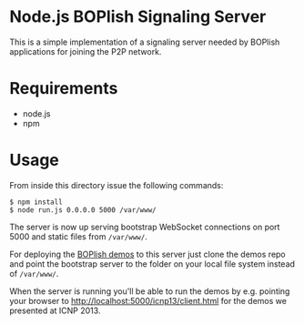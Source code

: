 Node.js BOPlish Signaling Server
================================

This is a simple implementation of a signaling server needed by BOPlish applications for
joining the P2P network.

Requirements
============

* node.js
* npm

Usage
=====

From inside this directory issue the following commands:

    $ npm install
    $ node run.js 0.0.0.0 5000 /var/www/

The server is now up serving bootstrap WebSocket connections on port 5000 and
static files from `/var/www/`.

For deploying the [BOPlish demos](https://github.com/boplish/demos/) to this
server just clone the demos repo and point the bootstrap server to the folder on
your local file system instead of `/var/www/`.

When the server is running you'll be able to run the demos by e.g. pointing your
browser to 
[http://localhost:5000/icnp13/client.html](http://localhost:5000/icnp13/client.html)
for the demos we presented at ICNP 2013.

